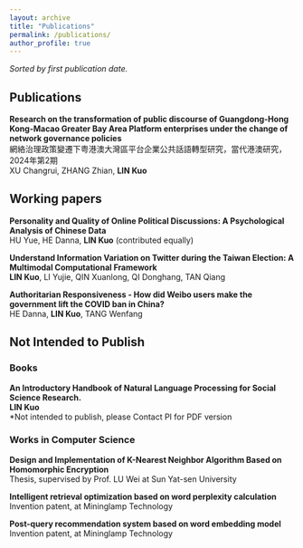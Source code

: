 ```yaml
---
layout: archive
title: "Publications"
permalink: /publications/
author_profile: true
---
```

*Sorted by first publication date.*

## Publications
<b>Research on the transformation of public discourse of Guangdong-Hong Kong-Macao Greater Bay Area Platform enterprises under the change of network governance policies</b><br>
網絡治理政策變遷下粤港澳大灣區平台企業公共話語轉型研究，當代港澳研究，2024年第2期<br>
XU Changrui, ZHANG Zhian, <b>LIN Kuo</b><br>


## Working papers


<b>Personality and Quality of Online Political Discussions: A Psychological Analysis of Chinese Data </b><br>
HU Yue, HE Danna, <b>LIN Kuo</b> (contributed equally) <br>

<b>Understand Information Variation on Twitter during the Taiwan Election: A Multimodal Computational Framework</b><br>
<b>LIN Kuo</b>, LI Yujie, QIN Xuanlong, QI Donghang, TAN Qiang<br>

<b>Authoritarian Responsiveness - How did Weibo users make the government lift the COVID ban in China? </b><br>
HE Danna, <b>LIN Kuo</b>, TANG Wenfang<br>


## Not Intended to Publish 
### Books

<b>An Introductory Handbook of Natural Language Processing for Social Science Research.</b><br>
<b>LIN Kuo</b><br>
*Not intended to publish, please Contact PI for PDF version<br>

### Works in Computer Science
<b>Design and Implementation of K-Nearest Neighbor Algorithm Based on Homomorphic Encryption</b><br>
Thesis, supervised by Prof. LU Wei at Sun Yat-sen University<br>

<b>Intelligent retrieval optimization based on word perplexity calculation</b><br>
Invention patent, at Mininglamp Technology

<b>Post-query recommendation system based on word embedding model</b><br>
Invention patent, at Mininglamp Technology

